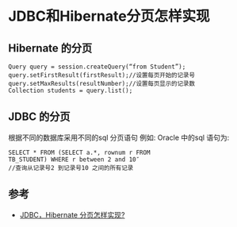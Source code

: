 # JDBC和Hibernate分页怎样实现

## Hibernate 的分页

```
Query query = session.createQuery(“from Student”);
query.setFirstResult(firstResult);//设置每页开始的记录号
query.setMaxResults(resultNumber);//设置每页显示的记录数
Collection students = query.list();

```

## JDBC 的分页

根据不同的数据库采用不同的sql 分页语句
例如: Oracle 中的sql 语句为:
```
SELECT * FROM (SELECT a.*, rownum r FROM
TB_STUDENT) WHERE r between 2 and 10″
//查询从记录号2 到记录号10 之间的所有记录
```

## 参考

- [JDBC，Hibernate 分页怎样实现?](https://www.jobui.com/mianshiti/it/hibernate/4786/)
